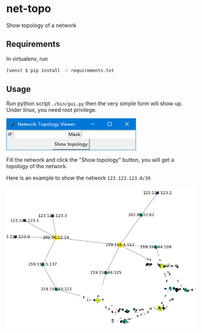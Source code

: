 # net-topo
Show topology of a network

## Requirements

In virtualenv, run
```sh
(venv) $ pip install -r requirements.txt
```

## Usage

Run python script `./bin/gui.py` then the very simple form will show up. Under linux, you need root privilege.

![form](assets/form.png)

Fill the network and click the "Show topology" button, you will get a topology of the network.

Here is an example to show the network `123.123.123.0/30`

![topo](assets/topo.png)
